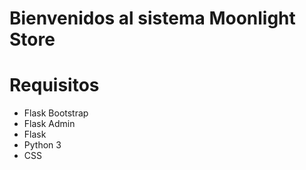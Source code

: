 Bienvenidos al sistema Moonlight Store
==================================

Requisitos
==================================
* Flask Bootstrap
* Flask Admin
* Flask
* Python 3
* CSS
